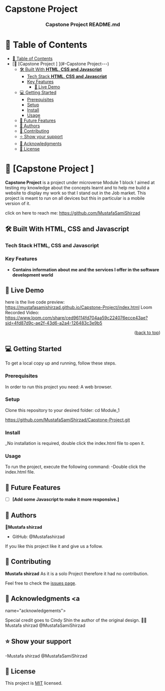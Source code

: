 # Capstone Project
<a name="readme-top"></a>


<div align="center">
  

  <h3><b>Capstone Project README.md</b></h3>

</div>

# 📗 Table of Contents

- [📗 Table of Contents](#-table-of-contents)
- [📖 \[Capstone Project \] ](#-Capstone Project---)
  - [🛠 Built With **HTML, CSS and Javascript**](#-built-with-html-and-css)
    - [Tech Stack **HTML,  CSS and Javascript**](#tech-stack-html-and-css)
    - [Key Features ](#key-features-)
      - [🚀 Live Demo](#live-demo)
  - [💻 Getting Started ](#-getting-started-)
    - [Prerequisites](#prerequisites)
    - [Setup](#setup)
    - [Install](#install)
    - [Usage](#usage)
  - [🔭 Future Features ](#-future-features-)
  - [👥 Authors ](#-authors-)
  - [🤝 Contributing](#contributing)
  - [⭐️ Show your support](#support)
  - [🙏 Acknowledgments ](#-acknowledgments-)
  - [📝 License ](#-license-)


# 📖 [Capstone Project ] <a name="about-project"></a>
**Capstone Project** is a project under microverse Module 1 block ! aimed at testing my knowledge about the concepts learnt and to help me build a website to display my work so that I stand out in the Job market.
This project is meant to run on all devices but this in particular is a mobile version of it.

click on here to reach me: https://github.com/MustafaSamiShirzad


## 🛠 Built With **HTML, CSS and Javascript**

### Tech Stack HTML, CSS and Javascript 
### Key Features <a name="key-features"></a>
- **Contains information about me and the services I offer in the software development world**

## 🚀 Live Demo <a name="live-demo"></a>

here is the live code preview: https://mustafasamishirzad.github.io/Capstone-Project/index.html
Loom Recorded Video: https://www.loom.com/share/ced96114fd704aa59c224076ecce43ae?sid=4fd87d9c-ae2f-43d6-a2a4-126483c3e9b5


<p align="right">(<a href="#readme-top">back to top</a>)</p>

## 💻 Getting Started <a name="getting-started"></a>

To get a local copy up and running, follow these steps.

### Prerequisites

In order to run this project you need: A web browser.
### Setup

Clone this repository to your desired folder:
cd Module_1 

https://github.com/MustafaSamiShirzad/Capstone-Project.git

### Install

_No installation is required, double click the index.html file to open it.

### Usage

To run the project, execute the following command:
-Double click the index.html file.

## 🔭 Future Features <a name="future-features"></a>

- [ ] **[Add some Javascript to make it more responsive.]**

## 👥 Authors <a name="authors"></a>

👤**Mustafa shirzad**

- GitHub: @Mustafashirzad


If you like this project like it and give us a follow.

## 🤝 Contributing <a name="contributing"></a>
**Mustafa shirzad**
As it is a solo Project therefore it had no contribution.


Feel free to check the [issues page](../../issues/).

## 🙏 Acknowledgments <a 
name="acknowledgements"></a>


Special credit goes to  Cindy Shin the author of the original design. 👍🏾
Mustafa shirzad @MustafaSamiShirzad

## ⭐️ Show your support <a name="support"></a>


-Mustafa shirzad @MustafaSamiShirzad




## 📝 License <a name="license"></a>

This project is [MIT](./LICENSE) licensed.





